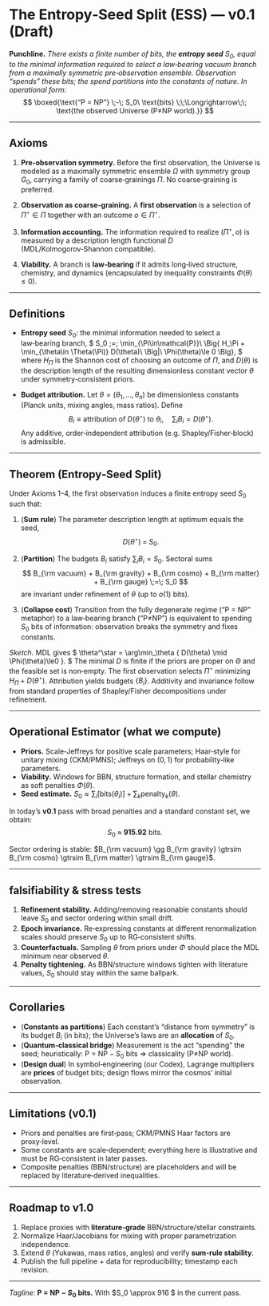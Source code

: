 
# The Entropy‑Seed Split (ESS) — v0.1 (Draft)

**Punchline.** *There exists a finite number of bits, the **entropy seed** $S_0$, equal to the minimal information required to select a law‑bearing vacuum branch from a maximally symmetric pre‑observation ensemble. Observation “spends” these bits; the spend partitions into the constants of nature. In operational form:*
$$
\boxed{\text{“P = NP”} \;-\; S_0\ \text{bits} \;\;\Longrightarrow\;\; \text{the observed Universe (P≠NP world).}}
$$

---

## Axioms

1. **Pre‑observation symmetry.** Before the first observation, the Universe is modeled as a maximally symmetric ensemble $\Omega$ with symmetry group $G_0$, carrying a family of coarse‑grainings $\Pi$. No coarse‑graining is preferred.

2. **Observation as coarse‑graining.** A **first observation** is a selection of $\Pi^\star\in\Pi$ together with an outcome $o\in \Pi^\star$.

3. **Information accounting.** The information required to realize $(\Pi^\star,o)$ is measured by a description length functional $D$ (MDL/Kolmogorov‑Shannon compatible).

4. **Viability.** A branch is **law‑bearing** if it admits long‑lived structure, chemistry, and dynamics (encapsulated by inequality constraints $\Phi(\theta)\le 0$).

---

## Definitions

- **Entropy seed** $S_0$: the minimal information needed to select a law‑bearing branch,
$
S_0 \;=\; \min_{\Pi\in\mathcal{P}}\ \Big\{ H_\Pi + \min_{\theta\in \Theta(\Pi)} D(\theta)\ \Big|\ \Phi(\theta)\le 0 \Big\},
$
where $H_\Pi$ is the Shannon cost of choosing an outcome of $\Pi$, and $D(\theta)$ is the description length of the resulting dimensionless constant vector $\theta$ under symmetry‑consistent priors.

- **Budget attribution.** Let $\theta=(\theta_1,\dots,\theta_n)$ be dimensionless constants (Planck units, mixing angles, mass ratios). Define
$$
B_i \equiv \text{attribution of } D(\theta^\star)\ \text{to}\ \theta_i,\quad \sum_i B_i = D(\theta^\star).
$$
Any additive, order‑independent attribution (e.g. Shapley/Fisher‑block) is admissible.

---

## Theorem (Entropy‑Seed Split)

Under Axioms 1–4, the first observation induces a finite entropy seed $S_0$ such that:

1. (**Sum rule**) The parameter description length at optimum equals the seed,
$$
D(\theta^\star) \;=\; S_0.
$$

2. (**Partition**) The budgets $B_i$ satisfy $\sum_i B_i = S_0$. Sectoral sums
$$
B_{\rm vacuum} + B_{\rm gravity} + B_{\rm cosmo} + B_{\rm matter} + B_{\rm gauge} \;=\; S_0
$$
are invariant under refinement of $\theta$ (up to $o(1)$ bits).

3. (**Collapse cost**) Transition from the fully degenerate regime (“P = NP” metaphor) to a law‑bearing branch (“P≠NP”) is equivalent to spending $S_0$ bits of information: observation breaks the symmetry and fixes constants.

*Sketch.* MDL gives
$
\theta^\star = \arg\min_\theta \{ D(\theta) \mid \Phi(\theta)\le0 \}.
$
The minimal $D$ is finite if the priors are proper on $\Theta$ and the feasible set is non‑empty. The first observation selects $\Pi^\star$ minimizing $H_\Pi+ D(\theta^\star)$. Attribution yields budgets $\{B_i\}$. Additivity and invariance follow from standard properties of Shapley/Fisher decompositions under refinement.

---

## Operational Estimator (what we compute)

- **Priors.** Scale‑Jeffreys for positive scale parameters; Haar‑style for unitary mixing (CKM/PMNS); Jeffreys on $(0,1)$ for probability‑like parameters.
- **Viability.** Windows for BBN, structure formation, and stellar chemistry as soft penalties $\Phi(\theta)$.
- **Seed estimate.** $S_0 \approx \sum_i \big[\text{bits}(\theta_i)\big] + \sum_k \text{penalty}_k(\theta)$.

In today’s **v0.1** pass with broad penalties and a standard constant set, we obtain:
$$
S_0 \;\approx\; \mathbf{915.92}\ \text{bits.}
$$

Sector ordering is stable: $B_{\rm vacuum} \gg B_{\rm gravity} \gtrsim B_{\rm cosmo} \gtrsim B_{\rm matter} \gtrsim B_{\rm gauge}$.

---

## falsifiability & stress tests

1. **Refinement stability.** Adding/removing reasonable constants should leave $S_0$ and sector ordering within small drift.
2. **Epoch invariance.** Re‑expressing constants at different renormalization scales should preserve $S_0$ up to RG‑consistent shifts.
3. **Counterfactuals.** Sampling $\theta$ from priors under $\Phi$ should place the MDL minimum near observed $\theta$.
4. **Penalty tightening.** As BBN/structure windows tighten with literature values, $S_0$ should stay within the same ballpark.

---

## Corollaries

- (**Constants as partitions**) Each constant’s “distance from symmetry” is its budget $B_i$ (in bits); the Universe’s laws are an **allocation** of $S_0$.
- (**Quantum‑classical bridge**) Measurement is the act “spending” the seed; heuristically: $\text{P = NP} - S_0$ bits $\Rightarrow$ classicality (P≠NP world).
- (**Design dual**) In symbol‑engineering (our Codex), Lagrange multipliers are **prices** of budget bits; design flows mirror the cosmos’ initial observation.

---

## Limitations (v0.1)

- Priors and penalties are first‑pass; CKM/PMNS Haar factors are proxy‑level.
- Some constants are scale‑dependent; everything here is illustrative and must be RG‑consistent in later passes.
- Composite penalties (BBN/structure) are placeholders and will be replaced by literature‑derived inequalities.

---

## Roadmap to v1.0

1. Replace proxies with **literature‑grade** BBN/structure/stellar constraints.
2. Normalize Haar/Jacobians for mixing with proper parametrization independence.
3. Extend $\theta$ (Yukawas, mass ratios, angles) and verify **sum‑rule stability**.
4. Publish the full pipeline + data for reproducibility; timestamp each revision.

---

*Tagline:* **P = NP − $S_0$ bits.** With $S_0 \approx 916 $ in the current pass.
